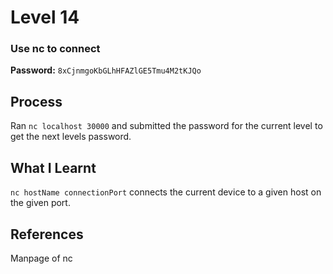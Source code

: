 # Level 14

### Use nc to connect

**Password:** `8xCjnmgoKbGLhHFAZlGE5Tmu4M2tKJQo`

## Process
Ran `nc localhost 30000` and submitted the password for the current level to get the next levels password.

## What I Learnt
`nc hostName connectionPort` connects the current device to a given host on the given port.

## References
Manpage of nc